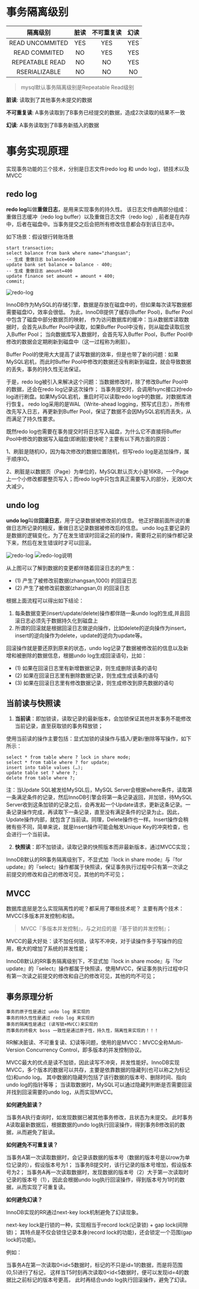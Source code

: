 # 事务隔离级别

| 隔离级别 | 脏读 | 不可重复读 | 幻读 |
| :------: | :------: | :------: | :----: |
|READ UNCOMMITED|YES|YES|YES|
|READ COMMITED|NO|YES|YES|
|REPEATABLE READ|NO|NO|YES|
|RSERIALIZABLE|NO|NO|NO|

> mysql默认事务隔离级别是Repeatable Read级别

**脏读**: 读取到了其他事务未提交的数据

**不可重复读**: A事务读取到了B事务已经提交的数据，造成2次读取的结果不一致

**幻读**: A事务读取到了B事务新插入的数据

# 事务实现原理

实现事务功能的三个技术，分别是日志文件(redo log 和 undo log)，锁技术以及MVCC

## redo log

**redo log**叫做**重做日志**，是用来实现事务的持久性。
该日志文件由两部分组成：重做日志缓冲（redo log buffer）以及重做日志文件（redo log）,
前者是在内存中，后者在磁盘中。当事务提交之后会把所有修改信息都会存到该日志中。

如下场景：假设银行转账场景
```mysql
start transaction;
select balance from bank where name="zhangsan";
-- 生成 重做日志 balance=600
update bank set balance = balance - 400; 
-- 生成 重做日志 amount=400
update finance set amount = amount + 400;
commit;
```
![redo-log](../assets/redolog.png)

InnoDB作为MySQL的存储引擎，数据是存放在磁盘中的，但如果每次读写数据都需要磁盘IO，效率会很低。
为此，InnoDB提供了缓存(Buffer Pool)，Buffer Pool中包含了磁盘中部分数据页的映射，
作为访问数据库的缓冲：当从数据库读取数据时，会首先从Buffer Pool中读取，如果Buffer Pool中没有，则从磁盘读取后放入Buffer Pool；
当向数据库写入数据时，会首先写入Buffer Pool，Buffer Pool中修改的数据会定期刷新到磁盘中（这一过程称为刷脏）。

Buffer Pool的使用大大提高了读写数据的效率，但是也带了新的问题：如果MySQL宕机，而此时Buffer Pool中修改的数据还没有刷新到磁盘，就会导致数据的丢失，事务的持久性无法保证。

于是，redo log被引入来解决这个问题：当数据修改时，除了修改Buffer Pool中的数据，还会在redo log记录这次操作；
当事务提交时，会调用fsync接口对redo log进行刷盘。如果MySQL宕机，重启时可以读取redo log中的数据，对数据库进行恢复。
redo log采用的是WAL（Write-ahead logging，预写式日志），所有修改先写入日志，再更新到Buffer Pool，保证了数据不会因MySQL宕机而丢失，从而满足了持久性要求。

既然redo log也需要在事务提交时将日志写入磁盘，为什么它不直接将Buffer Pool中修改的数据写入磁盘(即刷脏)要快呢？主要有以下两方面的原因：

1、刷脏是随机IO，因为每次修改的数据位置随机，但写redo log是追加操作，属于顺序IO。

2、刷脏是以数据页（Page）为单位的，MySQL默认页大小是16KB，一个Page上一个小修改都要整页写入；而redo log中只包含真正需要写入的部分，无效IO大大减少。

## undo log

**undo log**叫做**回滚日志**，用于记录数据被修改前的信息。
他正好跟前面所说的重做日志所记录的相反，重做日志记录数据被修改后的信息。
undo log主要记录的是数据的逻辑变化，为了在发生错误时回滚之前的操作，需要将之前的操作都记录下来，然后在发生错误时才可以回滚。

![redo-log](../assets/undolog.png)
![redo-log说明](../assets/undologdesc.png)

从上图可以了解到数据的变更都伴随着回滚日志的产生：

- (1) 产生了被修改前数据(zhangsan,1000) 的回滚日志
- (2) 产生了被修改前数据(zhangsan,0) 的回滚日志

根据上面流程可以得出如下结论：

1. 每条数据变更(insert/update/delete)操作都伴随一条undo log的生成,并且回滚日志必须先于数据持久化到磁盘上
2. 所谓的回滚就是根据回滚日志做逆向操作，比如delete的逆向操作为insert，insert的逆向操作为delete，update的逆向为update等。

回滚操作就是要还原到原来的状态，undo log记录了数据被修改前的信息以及新增和被删除的数据信息，根据undo log生成回滚语句，比如：

- (1) 如果在回滚日志里有新增数据记录，则生成删除该条的语句
- (2) 如果在回滚日志里有删除数据记录，则生成生成该条的语句
- (3) 如果在回滚日志里有修改数据记录，则生成修改到原先数据的语句

## 当前读与快照读

1. **当前读**：即加锁读，读取记录的最新版本，会加锁保证其他并发事务不能修改当前记录，直至获取锁的事务释放锁；

使用当前读的操作主要包括：显式加锁的读操作与插入/更新/删除等写操作，如下所示：

```mysql
select * from table where ? lock in share mode;
select * from table where ? for update;
insert into table values (…);
update table set ? where ?;
delete from table where ?;
```
注：当Update SQL被发给MySQL后，MySQL Server会根据where条件，读取第一条满足条件的记录，然后InnoDB引擎会将第一条记录返回，并加锁，待MySQL Server收到这条加锁的记录之后，会再发起一个Update请求，更新这条记录。一条记录操作完成，再读取下一条记录，直至没有满足条件的记录为止。因此，Update操作内部，就包含了当前读。同理，Delete操作也一样。Insert操作会稍微有些不同，简单来说，就是Insert操作可能会触发Unique Key的冲突检查，也会进行一个当前读。

2. **快照读**：即不加锁读，读取记录的快照版本而非最新版本，通过MVCC实现；

InnoDB默认的RR事务隔离级别下，不显式加『lock in share mode』与『for update』的『select』操作都属于快照读，保证事务执行过程中只有第一次读之前提交的修改和自己的修改可见，其他的均不可见；

## MVCC

数据库底层是怎么实现隔离性的呢？都采用了哪些技术呢？ 主要有两个技术：MVCC(多版本并发控制)和锁。

> MVCC『多版本并发控制』，与之对应的是『基于锁的并发控制』；

MVCC的最大好处：读不加任何锁，读写不冲突，对于读操作多于写操作的应用，极大的增加了系统的并发性能；

InnoDB默认的RR事务隔离级别下，不显式加『lock in share mode』与『for update』的『select』操作都属于快照读，使用MVCC，保证事务执行过程中只有第一次读之前提交的修改和自己的修改可见，其他的均不可见；


## 事务原理分析

```text
事务的原子性是通过 undo log 来实现的
事务的持久性性是通过 redo log 来实现的
事务的隔离性是通过 (读写锁+MVCC)来实现的
而事务的终极大 boss 一致性是通过原子性，持久性，隔离性来实现的！！！
```

RR解决脏读、不可重复读、幻读等问题，使用的是MVCC：MVCC全称Multi-Version Concurrency Control，即多版本的并发控制协议。

MVCC最大的优点是读不加锁，因此读写不冲突，并发性能好。InnoDB实现MVCC，多个版本的数据可以共存，主要是依靠数据的隐藏列(也可以称之为标记位)和undo log。
其中数据的隐藏列包括了该行数据的版本号、删除时间、指向undo log的指针等等；
当读取数据时，MySQL可以通过隐藏列判断是否需要回滚并找到回滚需要的undo log，从而实现MVCC。

**如何避免脏读？**

当事务A执行查询时，如发现数据已被其他事务修改，且状态为未提交。
此时事务A读取最新数据后，根据数据的undo log执行回滚操作，得到事务B修改前的数据，从而避免了脏读。

**如何避免不可重复读？**

当事务A第一次读取数据时，会记录该数据的版本号（数据的版本号是以row为单位记录的），假设版本号为1；
当事务B提交时，该行记录的版本号增加，假设版本号为2；
当事务A再一次读取数据时，发现数据的版本号（2）大于第一次读取时记录的版本号（1），因此会根据undo log执行回滚操作，得到版本号为1时的数据，从而实现了可重复读。

**如何避免幻读？**

InnoDB实现的RR通过next-key lock机制避免了幻读现象。

next-key lock是行锁的一种，实现相当于record lock(记录锁) + gap lock(间隙锁)；
其特点是不仅会锁住记录本身(record lock的功能)，还会锁定一个范围(gap lock的功能)。

例如：

当事务A在第一次读取0<id<5数据时，标记的不只是id=1的数据，而是将范围(0,5)进行了标记，
这样当T5时刻再次读取0<id<5数据时，便可以发现id=4的数据比之前标记的版本号更高，
此时再结合undo log执行回滚操作，避免了幻读。



